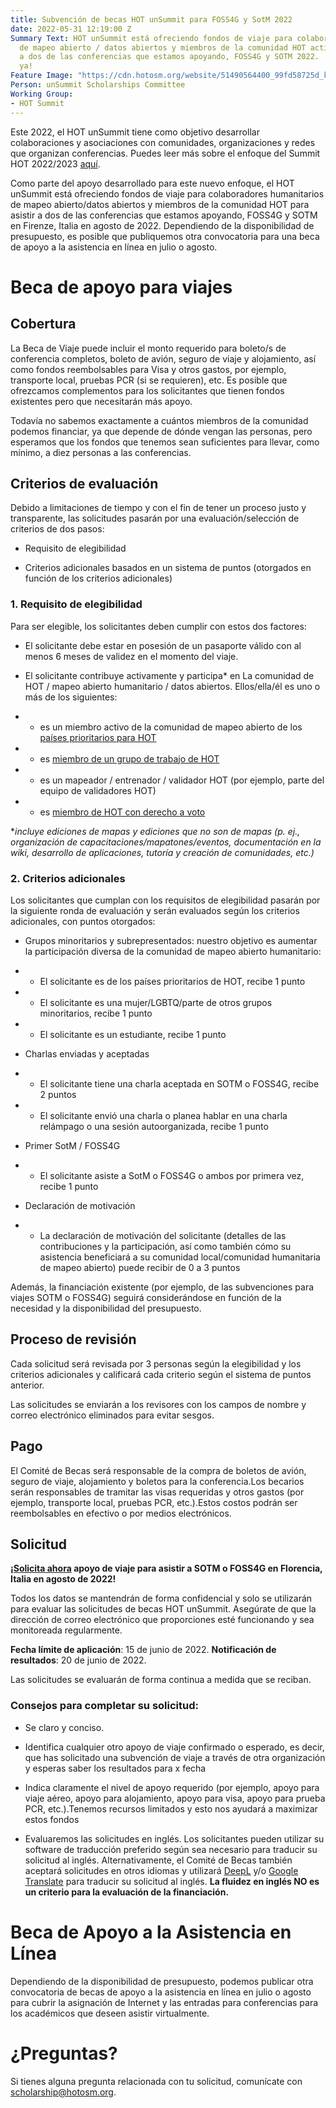 ```yaml
---
title: Subvención de becas HOT unSummit para FOSS4G y SotM 2022
date: 2022-05-31 12:19:00 Z
Summary Text: HOT unSummit está ofreciendo fondos de viaje para colaboradores humanitarios
  de mapeo abierto / datos abiertos y miembros de la comunidad HOT activos para asistir
  a dos de las conferencias que estamos apoyando, FOSS4G y SOTM 2022. ¡Preséntate
  ya!
Feature Image: "https://cdn.hotosm.org/website/51490564400_99fd58725d_k-f3dc57.jpg"
Person: unSummit Scholarships Committee
Working Group:
- HOT Summit
---
```


Este 2022, el HOT unSummit tiene como objetivo desarrollar colaboraciones y asociaciones con comunidades, organizaciones y redes que organizan conferencias. Puedes leer más sobre el enfoque del Summit HOT 2022/2023 [aquí](https://www.hotosm.org/updates/hot-summit-un-nuevo-y-emocionante-enfoque-para-2022-y-2023/).

Como parte del apoyo desarrollado para este nuevo enfoque, el HOT unSummit está ofreciendo fondos de viaje para colaboradores humanitarios de mapeo abierto/datos abiertos y miembros de la comunidad HOT para asistir a dos de las conferencias que estamos apoyando, FOSS4G y SOTM en Firenze, Italia en agosto de 2022. Dependiendo de la disponibilidad de presupuesto, es posible que publiquemos otra convocatoria para una beca de apoyo a la asistencia en línea en julio o agosto.

# Beca de apoyo para viajes

## Cobertura

La Beca de Viaje puede incluir el monto requerido para boleto/s de conferencia completos, boleto de avión, seguro de viaje y alojamiento, así como fondos reembolsables para Visa y otros gastos, por ejemplo, transporte local, pruebas PCR (si se requieren), etc. Es posible que ofrezcamos complementos para los solicitantes que tienen fondos existentes pero que necesitarán más apoyo.

Todavía no sabemos exactamente a cuántos miembros de la comunidad podemos financiar, ya que depende de dónde vengan las personas, pero esperamos que los fondos que tenemos sean suficientes para llevar, como mínimo, a diez personas a las conferencias.

## Criterios de evaluación

Debido a limitaciones de tiempo y con el fin de tener un proceso justo y transparente, las solicitudes pasarán por una evaluación/selección de criterios de dos pasos:

* Requisito de elegibilidad

* Criterios adicionales basados en un sistema de puntos (otorgados en función de los criterios adicionales)

### 1. Requisito de elegibilidad

Para ser elegible, los solicitantes deben cumplir con estos dos factores:

* El solicitante debe estar en posesión de un pasaporte válido con al menos 6 meses de validez en el momento del viaje.

* El solicitante contribuye activamente y participa\* en La comunidad de HOT / mapeo abierto humanitario / datos abiertos. Ellos/ella/él es uno o más de los siguientes:

* * es un miembro activo de la comunidad de mapeo abierto de los [países prioritarios para HOT](https://wiki.openstreetmap.org/wiki/Humanitarian_OSM_Team/Priority_countries)

* * es [miembro de un grupo de trabajo de HOT](https://www.hotosm.org/community/working-groups/)

* * es un mapeador / entrenador / validador HOT (por ejemplo, parte del equipo de validadores HOT)

* * es [miembro de HOT con derecho a voto](https://www.hotosm.org/voting-members)

\**incluye ediciones de mapas y ediciones que no son de mapas (p. ej., organización de capacitaciones/mapatones/eventos, documentación en la wiki, desarrollo de aplicaciones, tutoría y creación de comunidades, etc.)*

### 2. Criterios adicionales

Los solicitantes que cumplan con los requisitos de elegibilidad pasarán por la siguiente ronda de evaluación y serán evaluados según los criterios adicionales, con puntos otorgados:

* Grupos minoritarios y subrepresentados: nuestro objetivo es aumentar la participación diversa de la comunidad de mapeo abierto  humanitario:

* * El solicitante es de los países prioritarios de HOT, recibe 1 punto

* * El solicitante es una mujer/LGBTQ/parte de otros grupos minoritarios, recibe 1 punto

* * El solicitante es un estudiante, recibe 1 punto

* Charlas enviadas y aceptadas

* * El solicitante tiene una charla aceptada en SOTM o FOSS4G, recibe 2 puntos

* * El solicitante envió una charla o planea hablar en una charla relámpago o una sesión autoorganizada, recibe 1 punto

* Primer SotM / FOSS4G

* * El solicitante asiste a SotM o FOSS4G o ambos por primera vez, recibe 1 punto

* Declaración de motivación

* * La declaración de motivación del solicitante (detalles de las contribuciones y la participación, así como también cómo su asistencia beneficiará a su comunidad local/comunidad humanitaria de mapeo abierto) puede recibir de 0 a 3 puntos

Además, la financiación existente (por ejemplo, de las subvenciones para viajes SOTM o FOSS4G) seguirá considerándose en función de la necesidad y la disponibilidad del presupuesto.

## Proceso de revisión

Cada solicitud será revisada por 3 personas según la elegibilidad y los criterios adicionales y calificará cada criterio según el sistema de puntos anterior.

Las solicitudes se enviarán a los revisores con los campos de nombre y correo electrónico eliminados para evitar sesgos.

## Pago

El Comité de Becas será responsable de la compra de boletos de avión, seguro de viaje, alojamiento y boletos para la conferencia.Los becarios serán responsables de tramitar las visas requeridas y otros gastos (por ejemplo, transporte local, pruebas PCR, etc.).Estos costos podrán ser reembolsables en efectivo o por medios electrónicos.

## Solicitud

**[¡Solicita ahora](https://forms.gle/nWTLFRD1g3HTiUgy5) apoyo de viaje para asistir a SOTM o FOSS4G en Florencia, Italia en agosto de 2022!**

Todos los datos se mantendrán de forma confidencial y solo se utilizarán para evaluar las solicitudes de becas HOT unSummit. Asegúrate de que la dirección de correo electrónico que proporciones esté funcionando y sea monitoreada regularmente.

**Fecha límite de aplicación**: 15 de junio de 2022. **Notificación de resultados**: 20 de junio de 2022.

Las solicitudes se evaluarán de forma continua a medida que se reciban.

### Consejos para completar su solicitud:

* Se claro y conciso.

* Identifica cualquier otro apoyo de viaje confirmado o esperado, es decir, que has solicitado una subvención de viaje a través de otra organización y esperas saber los resultados para x fecha

* Indica claramente el nivel de apoyo requerido (por ejemplo, apoyo para viaje aéreo, apoyo para alojamiento, apoyo para visa, apoyo para prueba PCR, etc.).Tenemos recursos limitados y esto nos ayudará a maximizar estos fondos

* Evaluaremos las solicitudes en inglés. Los solicitantes pueden utilizar su software de traducción preferido según sea necesario para traducir su solicitud al inglés. Alternativamente, el Comité de Becas también aceptará solicitudes en otros idiomas y utilizará [DeepL](https://www.deepl.com/translator) y/o [Google Translate](https://translate.google.com/) para traducir su solicitud al inglés. **La fluidez en inglés NO es un criterio para la evaluación de la financiación.**

# Beca de Apoyo a la Asistencia en Línea

Dependiendo de la disponibilidad de presupuesto, podemos publicar otra convocatoria de becas de apoyo a la asistencia en línea en julio o agosto para cubrir la asignación de Internet y las entradas para conferencias para los académicos que deseen asistir virtualmente.

# ¿Preguntas?

Si tienes alguna pregunta relacionada con tu solicitud, comunícate con [scholarship@hotosm.org](mailto:summit@hotosm.org).